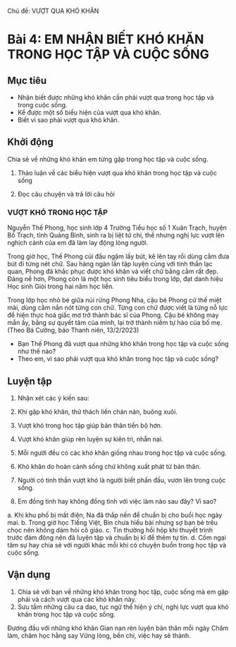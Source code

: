 Chủ đề: VƯỢT QUA KHÓ KHĂN

# Bài 4: EM NHẬN BIẾT KHÓ KHĂN TRONG HỌC TẬP VÀ CUỘC SỐNG

## Mục tiêu

- Nhận biết được những khó khăn cần phải vượt qua trong học tập và trong cuộc sống.
- Kể được một số biểu hiện của vượt qua khó khăn.
- Biết vì sao phải vượt qua khó khăn.

## Khởi động

Chia sẻ về những khó khăn em từng gặp trong học tập và cuộc sống.

1. Thảo luận về các biểu hiện vượt qua khó khăn trong học tập và cuộc sống

2. Đọc câu chuyện và trả lời câu hỏi

### VƯỢT KHÓ TRONG HỌC TẬP

Nguyễn Thế Phong, học sinh lớp 4 Trường Tiểu học số 1 Xuân Trạch, huyện Bố Trạch, tỉnh Quảng Bình, sinh ra bị liệt tứ chi, thế nhưng nghị lực vượt lên nghịch cảnh của em đã làm lay động lòng người.

Trong giờ học, Thế Phong cúi đầu ngậm lấy bút, kê lên tay rồi dùng cằm đưa bút đi từng nét chữ. Sau hàng ngàn lần tập luyện cùng với tinh thần lạc quan, Phong đã khắc phục được khó khăn và viết chữ bằng cằm rất đẹp. Đáng nể hơn, Phong còn là một học sinh tiêu biểu trong lớp, đạt danh hiệu Học sinh Giỏi trong hai năm học liền.

Trong lớp học nhỏ bé giữa núi rừng Phong Nha, cậu bé Phong cứ thế miệt mài, dùng cằm nắn nót từng con chữ. Từng con chữ được viết là từng nỗ lực để hiện thực hoá giấc mơ trở thành bác sĩ của Phong. Cậu bé không may mắn ấy, bằng sự quyết tâm của mình, lại trở thành niềm tự hào của bố mẹ.
(Theo Bá Cường, báo Thanh niên, 13/2/2023)

- Bạn Thế Phong đã vượt qua những khó khăn trong học tập và cuộc sống như thế nào?
- Theo em, vì sao phải vượt qua khó khăn trong học tập và cuộc sống?

## Luyện tập

1. Nhận xét các ý kiến sau:

1. Khi gặp khó khăn, thử thách liền chán nản, buông xuôi.
2. Vượt khó trong học tập giúp bản thân tiến bộ hơn.
3. Vượt khó khăn giúp rèn luyện sự kiên trì, nhẫn nại.
4. Mỗi người đều có các khó khăn giống nhau trong học tập và cuộc sống.
5. Khó khăn do hoàn cảnh sống chứ không xuất phát từ bản thân.
6. Người có tinh thần vượt khó là người biết phấn đấu, vươn lên trong cuộc sống.

2. Em đồng tình hay không đồng tình với việc làm nào sau đây? Vì sao?

a. Khi khu phố bị mất điện, Na đã thắp nến để chuẩn bị cho buổi học ngày mai.
b. Trong giờ học Tiếng Việt, Bin chưa hiểu bài nhưng sợ bạn bè trêu chọc nên không dám hỏi cô giáo.
c. Tin thường hồi hộp khi thuyết trình trước đám đông nên đã luyện tập và chuẩn bị kĩ để thêm tự tin.
d. Cốm ngại tâm sự hay chia sẻ với người khác mỗi khi có chuyện buồn trong học tập và cuộc sống.

## Vận dụng

1. Chia sẻ với bạn về những khó khăn trong học tập, cuộc sống mà em gặp phải và cách vượt qua các khó khăn này.
2. Sưu tầm những câu ca dao, tục ngữ thể hiện ý chí, nghị lực vượt qua khó khăn trong học tập và cuộc sống.

Đương đầu với những khó khăn
Gian nan rèn luyện bản thân mỗi ngày
Chăm làm, chăm học hằng say
Vững lòng, bền chí, việc hay sẽ thành.
